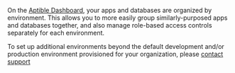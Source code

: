 On the [Aptible Dashboard](https://dashboard.aptible.com), your apps and databases are organized by environment. This allows you to more easily group similarly-purposed apps and databases together, and also manage role-based access controls separately for each environment.


To set up additional environments beyond the default development and/or production environment provisioned for your organization, please [contact support](http://contact.aptible.com)
